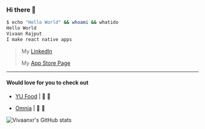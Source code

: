### Hi there 👋

<!--
**vivaanxr/vivaanxr** is a ✨ _special_ ✨ repository because its `README.md` (this file) appears on your GitHub profile.

Here are some ideas to get you started:

- 🔭 I’m currently working on ...
- 🌱 I’m currently learning ...
- 👯 I’m looking to collaborate on ...
- 🤔 I’m looking for help with ...
- 💬 Ask me about ...
- 📫 How to reach me: ...
- 😄 Pronouns: ...
- ⚡ Fun fact: ...
-->

```bash
$ echo "Hello World" && whoami && whatido
Hello World
Vivaan Rajput
I make react native apps
```


 >
 > My  [LinkedIn](https://www.linkedin.com/in/vivaan-rajput-39882418a/)
 > 
 > My [App Store Page](https://apps.apple.com/us/developer/vivaan-rajput/id1547692927)
 >
 
---

#### Would love for you to check out
- [YU Food](https://apps.apple.com/us/app/yu-food-yorku/id1547692715) | 📲 
- [Omnia](https://github.com/vivaanxr/Omnia) | 📲 
  
  </details>
</details>

![Vivaanxr's GitHub stats](https://github-readme-stats.vercel.app/api?username=vivaanxr&show_icons=true&theme=dark)   






